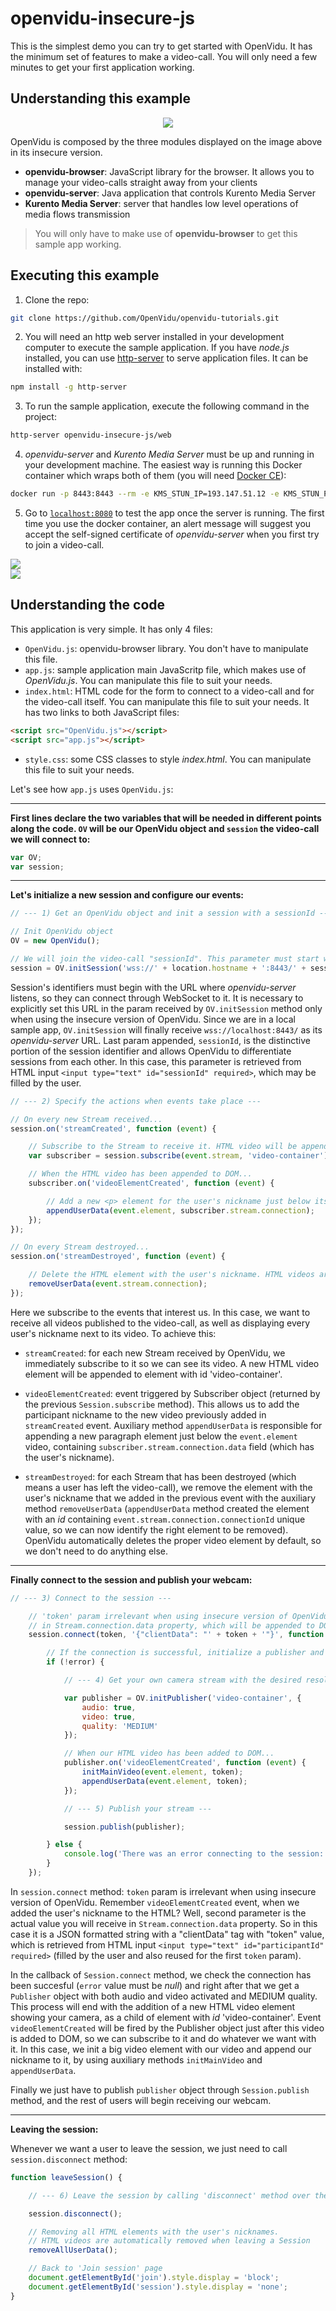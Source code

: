 # openvidu-insecure-js

This is the simplest demo you can try to get started with OpenVidu. It has the minimum set of features to make a video-call. You will only need a few minutes to get your first application working.

## Understanding this example

<p align="center">
  <img class="img-responsive" src="https://docs.google.com/uc?id=0B61cQ4sbhmWSeVBWdkFwWEtqNjA">
</p>

OpenVidu is composed by the three modules displayed on the image above in its insecure version.

- **openvidu-browser**: JavaScript library for the browser. It allows you to manage your video-calls straight away from your clients
- **openvidu-server**: Java application that controls Kurento Media Server
- **Kurento Media Server**: server that handles low level operations of media flows transmission

> You will only have to make use of **openvidu-browser** to get this sample app working.

## Executing this example

1) Clone the repo:

```bash
git clone https://github.com/OpenVidu/openvidu-tutorials.git
```

2) You will need an http web server installed in your development computer to execute the sample application. If you have _node.js_ installed, you can use [http-server](https://github.com/indexzero/http-server) to serve application files. It can be installed with:

```bash
npm install -g http-server
```

3) To run the sample application, execute the following command in the project:

```bash
http-server openvidu-insecure-js/web
```

4) _openvidu-server_ and _Kurento Media Server_ must be up and running in your development machine. The easiest way is running this Docker container which wraps both of them (you will need [Docker CE](https://store.docker.com/search?type=edition&offering=community)):

```bash
docker run -p 8443:8443 --rm -e KMS_STUN_IP=193.147.51.12 -e KMS_STUN_PORT=3478 -e openvidu.security=false openvidu/openvidu-server-kms
```

5) Go to [`localhost:8080`](http://localhost:8080) to test the app once the server is running. The first time you use the docker container, an alert message will suggest you accept the self-signed certificate of _openvidu-server_ when you first try to join a video-call.

<script>
	$(document).ready(function(){
		$(".fancybox").fancybox({
			openEffect: "none",
			closeEffect: "none"
		});
	});
</script>

<div class="row no-margin row-gallery">
	<div class="col-md-6">
		<a data-fancybox="gallery1" href="/img/demos/insecure-join.png">
		<img class="img-responsive" src="/img/demos/insecure-join.png">
	</a>
	</div>
	<div class="col-md-6">
		<a data-fancybox="gallery1" href="/img/demos/insecure-session.png">
		<img class="img-responsive" src="/img/demos/insecure-session.png">
	</a>
	</div>
</div>

## Understanding the code

This application is very simple. It has only 4 files:

- `OpenVidu.js`: openvidu-browser library. You don't have to manipulate this file. 
- `app.js`: sample application main JavaScritp file, which makes use of _OpenVidu.js_. You can manipulate this file to suit your needs.
- `index.html`: HTML code for the form to connect to a video-call and for the video-call itself. You can manipulate this file to suit your needs. 
	It has two links to both JavaScript files: 

```html
<script src="OpenVidu.js"></script>
<script src="app.js"></script>
```

- `style.css`: some CSS classes to style _index.html_. You can manipulate this file to suit your needs.

Let's see how `app.js` uses `OpenVidu.js`:

---

**First lines declare the two variables that will be needed in different points along the code. `OV` will be our OpenVidu object and `session` the video-call we will connect to:**

```javascript
var OV;
var session;
```

---

**Let's initialize a new session and configure our events:**

```javascript
// --- 1) Get an OpenVidu object and init a session with a sessionId ---

// Init OpenVidu object
OV = new OpenVidu();

// We will join the video-call "sessionId". This parameter must start with the URL of OpenVidu Server, with secure WebSocket protocol ('wss://')
session = OV.initSession('wss://' + location.hostname + ':8443/' + sessionId);
```
Session's identifiers must begin with the URL where _openvidu-server_ listens, so they can connect through WebSocket to it. It is necessary to explicitly set this URL in the param received by `OV.initSession` method only when using the insecure version of OpenVidu. Since we are in a local sample app, `OV.initSession` will finally receive `wss://localhost:8443/` as its _openvidu-server_ URL. Last param appended, `sessionId`, is the distinctive portion of the session identifier and allows OpenVidu to differentiate sessions from each other. In this case, this parameter is retrieved from HTML input `<input type="text" id="sessionId" required>`, which may be filled by the user.

```javascript
// --- 2) Specify the actions when events take place ---

// On every new Stream received...
session.on('streamCreated', function (event) {

	// Subscribe to the Stream to receive it. HTML video will be appended to element with 'video-container' id
	var subscriber = session.subscribe(event.stream, 'video-container');

	// When the HTML video has been appended to DOM...
	subscriber.on('videoElementCreated', function (event) {

		// Add a new <p> element for the user's nickname just below its video
		appendUserData(event.element, subscriber.stream.connection);
	});
});

// On every Stream destroyed...
session.on('streamDestroyed', function (event) {

	// Delete the HTML element with the user's nickname. HTML videos are automatically removed from DOM
	removeUserData(event.stream.connection);
});
```
Here we subscribe to the events that interest us. In this case, we want to receive all videos published to the video-call, as well as displaying every user's nickname next to its video. To achieve this:

- `streamCreated`: for each new Stream received by OpenVidu, we immediately subscribe to it so we can see its video. A new HTML video element will be appended to element with id 'video-container'. 

- `videoElementCreated`: event triggered by Subscriber object (returned by the previous `Session.subscribe` method). This allows us to add the participant nickname to the new video previously added in `streamCreated` event. Auxiliary method `appendUserData` is responsible for appending a new paragraph element just below the `event.element` video, containing `subscriber.stream.connection.data` field (which has the user's nickname).

- `streamDestroyed`: for each Stream that has been destroyed (which means a user has left the video-call), we remove the element with the user's nickname that we added in the previous event with the auxiliary method `removeUserData` (`appendUserData` method created the element with an _id_ containing `event.stream.connection.connectionId` unique value, so we can now identify the right element to be removed). OpenVidu automatically deletes the proper video element by default, so we don't need to do anything else.

---

**Finally connect to the session and publish your webcam:**

```javascript
// --- 3) Connect to the session ---

	// 'token' param irrelevant when using insecure version of OpenVidu. Second param will be received by every user
	// in Stream.connection.data property, which will be appended to DOM as the user's nickname
	session.connect(token, '{"clientData": "' + token + '"}', function (error) {

		// If the connection is successful, initialize a publisher and publish to the session
		if (!error) {

			// --- 4) Get your own camera stream with the desired resolution ---

			var publisher = OV.initPublisher('video-container', {
				audio: true,
				video: true,
				quality: 'MEDIUM'
			});

			// When our HTML video has been added to DOM...
			publisher.on('videoElementCreated', function (event) {
				initMainVideo(event.element, token);
				appendUserData(event.element, token);
			});

			// --- 5) Publish your stream ---

			session.publish(publisher);

		} else {
			console.log('There was an error connecting to the session:', error.code, error.message);
		}
	});
```
	
In `session.connect` method: `token` param is irrelevant when using insecure version of OpenVidu. Remember `videoElementCreated` event, when we added the user's nickname to the HTML? Well, second parameter is the actual value you will receive in `Stream.connection.data` property. So in this case it is a JSON formatted string with a "clientData" tag with "token" value, which is retrieved from HTML input `<input type="text" id="participantId" required>` (filled by the user and also reused for the first `token` param).

In the callback of `Session.connect` method, we check the connection has been succesful (`error` value must be _null_) and right after that we get a `Publisher` object with both audio and video activated and MEDIUM quality. This process will end with the addition of a new HTML video element showing your camera, as a child of element with _id_ 'video-container'. Event `videoElementCreated` will be fired by the Publisher object just after this video is added to DOM, so we can subscribe to it and do whatever we want with it. In this case, we init a big video element with our video and append our nickname to it, by using auxiliary methods `initMainVideo` and `appendUserData`.

Finally we just have to publish `publisher` object through `Session.publish` method, and the rest of users will begin receiving our webcam.

---

**Leaving the session:**

Whenever we want a user to leave the session, we just need to call `session.disconnect` method:

```javascript
function leaveSession() {

	// --- 6) Leave the session by calling 'disconnect' method over the Session object ---

	session.disconnect();

	// Removing all HTML elements with the user's nicknames. 
	// HTML videos are automatically removed when leaving a Session
	removeAllUserData();

	// Back to 'Join session' page
	document.getElementById('join').style.display = 'block';
	document.getElementById('session').style.display = 'none';
}
```
